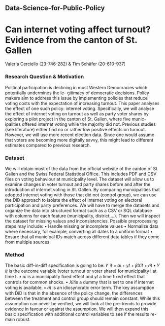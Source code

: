 ## Data-Science-for-Public-Policy

# Can internet voting affect turnout? Evidence from the canton of St. Gallen

Valeria Cerciello (23-746-282) & Tim Schäfer (20-610-937)

### Research Question & Motivation
Political participation is declining in most Western Democracies which potentially undermines the le-
gitimacy of democratic decisions. Policy makers aim to address this issue by implementing policies
that reduce voting costs with the expectation of increasing turnout. This paper analyses the effect of
one such policy: internet voting. Specifically, we will analyse the effect of internet voting on turnout
as well as party voter shares by exploring a pilot project in the canton of St. Gallen, where five munic-
ipalities offered internet voting while the majority did not.
Previous studies (see literature) either find no or rather low positive effects on turnout. However, we
will use more recent election data. Since one would assume that voters are becoming more digitally
savvy, this might lead to different estimates compared to previous research.

### Dataset
We will obtain most of the data from the official website of the canton of St. Gallen and the Swiss
Federal Statistical Office. This includes PDF and CSV files on voting behaviour at municipality level.
The dataset will allow us to examine changes in voter turnout and party shares before and after the
introduction of internet voting in St. Gallen. By comparing municipalities that adopted internet voting
with those that did not (control group), we can use the DiD approach to isolate the effect of internet
voting on electoral participation and party preferences.
We will have to merge the datasets and organize the data into structured format such as a CSV or SQL
database with columns for each feature (municipality, district,…). Then we will inspect the dataset for
missing values and inconsistencies.
Possible preprocessing steps may include:
• Handle missing or incomplete values
• Normalize data where necessary, for example, converting all dates to a uniform format
• Ensure that all municipal IDs match across different data tables if they come from multiple
sources

### Method
The basic diff-in-diff specification is going to be: 𝑌 𝑖𝑡 = 𝛼𝑖 + 𝛾𝑡 + 𝛽𝑋𝑖𝑡 + 𝜖𝑖𝑡
• 𝑌 𝑖𝑡 is the outcome variable (voter turnout or voter share) for municipality i at time t.
• 𝛼𝑖 is a municipality fixed effect and 𝛾𝑡 a time fixed effect that controls for common shocks.
• 𝑋𝑖𝑡is a dummy that is set to one if internet voting is available.
• 𝜖𝑖𝑡 is an idiosyncratic error term.
The key assumption with DiD is that in the absence of the policy change, the differences between the
treatment and control group should remain constant. While this assumption can never be verified,
we will look at the pre-trends to provide evidence in favour or against the assumption.
We will then expand this basic specification with additional control variables to see if the results re-
main robust.
